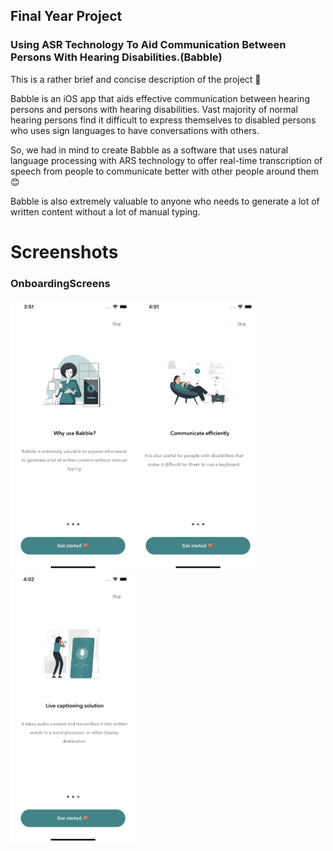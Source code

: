 ## Final Year Project

### Using ASR Technology To Aid Communication Between Persons With Hearing Disabilities.(Babble) 

This is a rather brief and concise description of the project 🥳

Babble is an iOS app that aids effective communication between hearing persons and persons with hearing disabilities.
Vast majority of normal hearing persons find it difficult to express themselves to disabled persons who uses sign languages to have conversations with others.

So, we had in mind to create Babble as a software that uses natural language processing with ARS technology to offer real-time transcription of speech from people to communicate better with other people around them 😊

Babble is also extremely valuable to anyone who needs to generate a lot of written content without a lot of manual typing.

# Screenshots

### OnboardingScreens
<img align='left'  src="VR_App/Assets.xcassets/onboardingScreen1.imageset/onboardingScreen1.png"  width="200">
<img src="VR_App/Assets.xcassets/onboardingScreen2.imageset/onboardingScreen2.png"  width="200">
<img src="VR_App/Assets.xcassets/onboardingScreen3.imageset/onboardingScreen3.png"  width="200">
